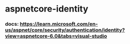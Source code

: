# aspnetcore-identity
 ### docs: https://learn.microsoft.com/en-us/aspnet/core/security/authentication/identity?view=aspnetcore-6.0&tabs=visual-studio
<!--
https://www.youtube.com/watch?v=Dl33lvr6rKs&list=PLX4n-znUpc2b19AoYa4BMuhGuRnZItJK_&index=9&ab_channel=CodewithSalman
-->
